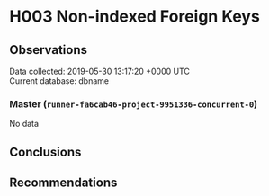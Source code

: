 # H003 Non-indexed Foreign Keys #

## Observations ##
Data collected: 2019-05-30 13:17:20 +0000 UTC  
Current database: dbname  

### Master (`runner-fa6cab46-project-9951336-concurrent-0`) ###


No data


## Conclusions ##


## Recommendations ##

